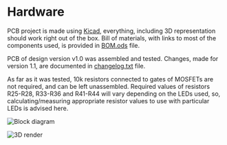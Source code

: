 # Hardware
PCB project is made using [Kicad](http://kicad-pcb.org/), everything, including 3D representation should work right out of the box. Bill of materials, with links to most of the components used, is provided in [BOM.ods](https://github.com/zukaitis/midi-grid/blob/master/Hardware/BOM.ods) file.

PCB of design version v1.0 was assembled and tested. Changes, made for version 1.1, are documented in [changelog.txt](https://github.com/zukaitis/midi-grid/blob/master/Hardware/Fabrication%20outputs/v1.1/changelog.txt) file.

As far as it was tested, 10k resistors connected to gates of MOSFETs are not required, and can be left unassembled. Required values of resistors R25-R28, R33-R36 and R41-R44 will vary depending on the LEDs used, so, calculating/measuring appropriate resistor values to use with particular LEDs is advised here.

![Block diagram](https://github.com/zukaitis/midi-grid/blob/master/Images/hardware_block_diagram.png)

![3D render](https://github.com/zukaitis/midi-grid/blob/master/Images/pcb_3d_render_front.png)
